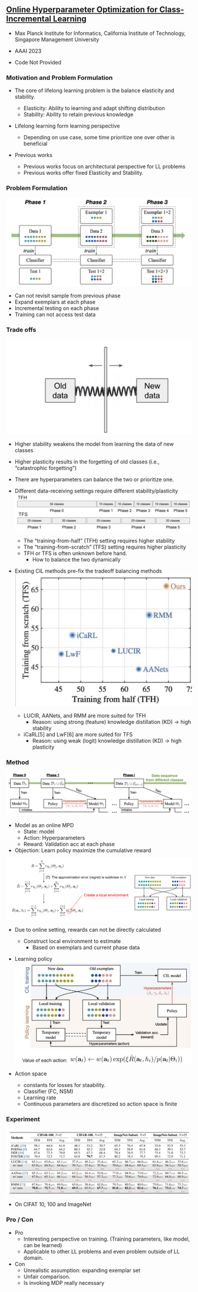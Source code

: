 ## [Online Hyperparameter Optimization for Class-Incremental Learning](https://arxiv.org/pdf/2301.05032.pdf)

* Max Planck Institute for Informatics, California Institute of Technology, Singapore Management University

* AAAI 2023

* Code Not Provided

### Motivation and Problem Formulation
* The core of lifelong learning problem is the balance elasticity and stability. 
  * Elasticity: Ability to learning and adapt shifting distribution
  * Stability: Ability to retain previous knowledge
* Lifelong learning form learning perspective
  * Depending on use case, some time prioritize one over other is beneficial

* Previous works
  * Previous works focus on architectural perspective for LL problems
  * Previous works offer fixed Elasticity and Stability.


### Problem Formulation
![Problem](./problem.png)
* Can not revisit sample from previous phase
* Expand exemplars at each phase
* Incremental testing on each phase
* Training can not access test data


### Trade offs
![Tradeoffs](./tradeoffs.png)
* Higher stability weakens the model from learning the data of new classes
* Higher plasticity results in the forgetting of old classes (i.e., “catastrophic forgetting”)
* There are hyperparameters can balance the two or prioritize one.

* Different data-receiving settings require different stability/plasticity
  ![Data](./data.png)
  * The “training-from-half” (TFH) setting requires higher stability
  * The “training-from-scratch” (TFS) setting requires higher plasticity
  * TFH or TFS is often unknown before hand.
    * How to balance the two dynamically

* Existing CIL methods pre-fix the tradeoff balancing methods
  ![TFSTFH](./TFSTFH.png)
  * LUCIR, AANets, and RMM are more suited for TFH
    * Reason: using strong (feature) knowledge distillation (KD) → high stability
  * iCaRL[5] and LwF[6] are more suited for TFS
    * Reason: using weak (logit) knowledge distillation (KD) → high plasticity
  
  
### Method
![method](./method.png)
* Model as an online MPD
  * State: model
  * Action: Hyperparameters
  * Reward: Validation acc at each phase
* Objection: Learn policy maximize the cumulative reward

![Reward](./reward.png)
* Due to online setting, rewards can not be directly calculated
  * Construct local environment to estimate
    * Based on exemplars and current phase data

* Learning policy
  ![Policy](./policy.png)

* Action space
  * constants for losses for staability.
  * Classifier (FC, NSM)
  * Learning rate
  * Continuous parameters are discretized so action space is finite

### Experiment
![Results](./Results.png)
* On CIFAT 10, 100 and ImageNet

### Pro / Con
* Pro
  * Interesting perspective on training. (Training parameters, like model, can be learned)
  * Applicable to other LL problems and even problem outside of LL domain.
* Con 
  * Unrealistic assumption: expanding exemplar set
  * Unfair comparison.
  * Is invoking MDP really necessary










